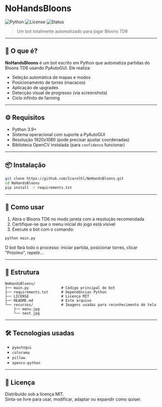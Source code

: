 # NoHandsBloons

![Python](https://img.shields.io/badge/Python-3.10-blue)
![License](https://img.shields.io/badge/license-MIT-green)
![Status](https://img.shields.io/badge/status-working-brightgreen)

> Um bot totalmente automatizado para jogar Bloons TD6

---

## 🧠 O que é?

**NoHandsBloons** é um bot escrito em Python que automatiza partidas do Bloons TD6 usando PyAutoGUI. Ele realiza:

- Seleção automática de mapas e modos  
- Posicionamento de torres (macacos)  
- Aplicação de upgrades  
- Detecção visual de progresso (via screenshots)  
- Ciclo infinito de farming  

---

## ⚙️ Requisitos

- Python 3.9+
- Sistema operacional com suporte a PyAutoGUI
- Resolução 1920x1080 (pode precisar ajustar coordenadas)
- Biblioteca OpenCV instalada (para `confidence` funcionar)

---

## 📦 Instalação

```bash
git clone https://github.com/Icarolhl/NoHandsBloons.git
cd NoHandsBloons
pip install -r requirements.txt
```

---

## 🚀 Como usar

1. Abra o Bloons TD6 no modo janela com a resolução recomendada  
2. Certifique-se que o menu inicial do jogo está visível  
3. Execute o bot com o comando:

```bash
python main.py
```

O bot fará todo o processo: iniciar partida, posicionar torres, clicar "Próximo", repetir...

---

## 📂 Estrutura

```
NoHandsBloons/
├── main.py               # Código principal do bot
├── requirements.txt      # Dependências Python
├── LICENSE               # Licença MIT
├── README.md             # Este arquivo
└── recursos/             # Imagens usadas para reconhecimento de tela
    ├── menu.jpg
    └── next.jpg
```

---

## 🛠️ Tecnologias usadas

- `pyautogui`
- `colorama`
- `pillow`
- `opencv-python`

---

## 📄 Licença

Distribuído sob a licença MIT.  
Sinta-se livre para usar, modificar, adaptar ou expandir como quiser.
